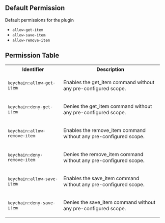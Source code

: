 ## Default Permission

Default permissions for the plugin

- `allow-get-item`
- `allow-save-item`
- `allow-remove-item`

## Permission Table

<table>
<tr>
<th>Identifier</th>
<th>Description</th>
</tr>


<tr>
<td>

`keychain:allow-get-item`

</td>
<td>

Enables the get_item command without any pre-configured scope.

</td>
</tr>

<tr>
<td>

`keychain:deny-get-item`

</td>
<td>

Denies the get_item command without any pre-configured scope.

</td>
</tr>

<tr>
<td>

`keychain:allow-remove-item`

</td>
<td>

Enables the remove_item command without any pre-configured scope.

</td>
</tr>

<tr>
<td>

`keychain:deny-remove-item`

</td>
<td>

Denies the remove_item command without any pre-configured scope.

</td>
</tr>

<tr>
<td>

`keychain:allow-save-item`

</td>
<td>

Enables the save_item command without any pre-configured scope.

</td>
</tr>

<tr>
<td>

`keychain:deny-save-item`

</td>
<td>

Denies the save_item command without any pre-configured scope.

</td>
</tr>

</table>
